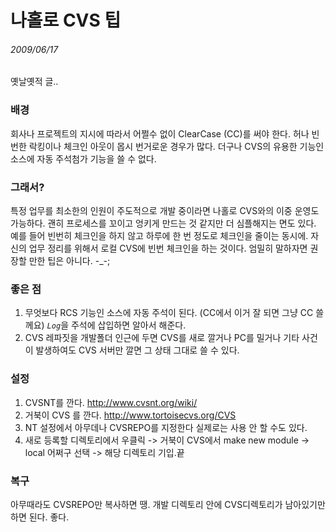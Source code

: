 # 나홀로 CVS 팁
###### 2009/06/17

옛날옛적 글..  


### 배경

회사나 프로젝트의 지시에 따라서 어쩔수 없이 ClearCase (CC)를 써야 한다. 허나 빈번한 락킹이나 체크인 아웃이 몹시 번거로운 경우가 많다. 더구나 CVS의 유용한 기능인 소스에 자동 주석첨가 기능을 쓸 수 없다. 

### 그래서?

특정 업무를 최소한의 인원이 주도적으로 개발 중이라면 나홀로 CVS와의 이중 운영도 가능하다. 괜히 프로세스를 꼬이고 엉키게 만드는 것 같지만 더 심플해지는 면도 있다. 예를 들어 빈번히 체크인을 하지 않고 하루에 한 번 정도로 체크인을 줄이는 동시에. 자신의 업무 정리를 위해서 로컬 CVS에 빈번 체크인을 하는 것이다. 엄밀히 말하자면 권장할 만한 팁은 아니다. -_-;

### 좋은 점

1. 무엇보다 RCS 기능인 소스에 자동 주석이 된다. (CC에서 이거 잘 되면 그냥 CC 쓸께요) <code>$Log$</code>을 주석에 삽입하면 알아서 해준다. 
2. CVS 레파짓을 개발폴더 인근에 두면 CVS를 새로 깔거나 PC를 밀거나 기타 사건이 발생하여도 CVS 서버만 깔면 그 상태 그대로 쓸 수 있다.

### 설정

1. CVSNT를 깐다. http://www.cvsnt.org/wiki/
2. 거북이 CVS 를 깐다. http://www.tortoisecvs.org/CVS 
3. NT 설정에서 아무데나 CVSREPO를 지정한다 실제로는 사용 안 할 수도 있다.
4. 새로 등록할 디렉토리에서 우클릭 -> 거북이 CVS에서 make new module -> local 어쩌구 선택 -> 해당 디렉토리 기입.끝

### 복구

아무때라도 CVSREPO만 복사하면 땡. 개발 디렉토리 안에 CVS디렉토리가 남아있기만 하면 된다. 좋다.


